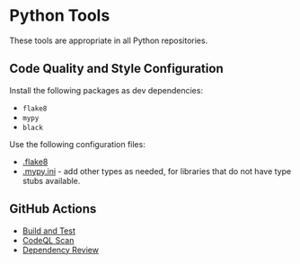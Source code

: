 # Python Tools

These tools are appropriate in all Python repositories.

## Code Quality and Style Configuration

Install the following packages as dev dependencies:

* `flake8`
* `mypy`
* `black`

Use the following configuration files:

* [.flake8](.flake8)
* [.mypy.ini](.mypy.ini) - add other types as needed, for libraries that do not
  have type stubs available.

## GitHub Actions

* [Build and Test](test.yml)
* [CodeQL Scan](codeql.yml)
* [Dependency Review](../common/sample-dependencies-workflow.yml)
